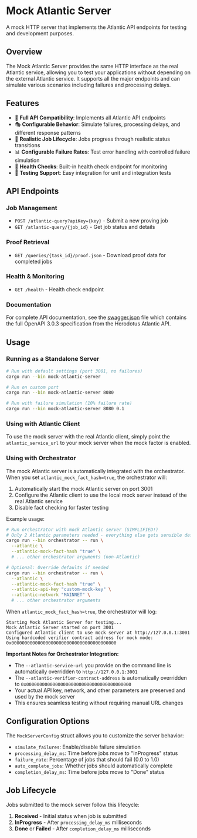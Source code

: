 # Mock Atlantic Server

A mock HTTP server that implements the Atlantic API endpoints for testing and development purposes.

## Overview

The Mock Atlantic Server provides the same HTTP interface as the real Atlantic service, allowing you to test your
applications without depending on the external Atlantic service. It supports all the major endpoints and can simulate
various scenarios including failures and processing delays.

## Features

- 🚀 **Full API Compatibility**: Implements all Atlantic API endpoints
- 🎭 **Configurable Behavior**: Simulate failures, processing delays, and different response patterns
- 🔄 **Realistic Job Lifecycle**: Jobs progress through realistic status transitions
- 📊 **Configurable Failure Rates**: Test error handling with controlled failure simulation
- 🏥 **Health Checks**: Built-in health check endpoint for monitoring
- 🧪 **Testing Support**: Easy integration for unit and integration tests

## API Endpoints

### Job Management

- `POST /atlantic-query?apiKey={key}` - Submit a new proving job
- `GET /atlantic-query/{job_id}` - Get job status and details

### Proof Retrieval

- `GET /queries/{task_id}/proof.json` - Download proof data for completed jobs

### Health & Monitoring

- `GET /health` - Health check endpoint

### Documentation

For complete API documentation, see the [swagger.json](./swagger.json) file which contains the full OpenAPI 3.0.3
specification from the Herodotus Atlantic API.

## Usage

### Running as a Standalone Server

```bash
# Run with default settings (port 3001, no failures)
cargo run --bin mock-atlantic-server

# Run on custom port
cargo run --bin mock-atlantic-server 8080

# Run with failure simulation (10% failure rate)
cargo run --bin mock-atlantic-server 8080 0.1
```

### Using with Atlantic Client

To use the mock server with the real Atlantic client, simply point the `atlantic_service_url` to your mock server when
the mock factor is enabled.

### Using with Orchestrator

The mock Atlantic server is automatically integrated with the orchestrator. When you set `atlantic_mock_fact_hash=true`,
the orchestrator will:

1. Automatically start the mock Atlantic server on port 3001
2. Configure the Atlantic client to use the local mock server instead of the real Atlantic service
3. Disable fact checking for faster testing

Example usage:

```bash
# Run orchestrator with mock Atlantic server (SIMPLIFIED!)
# Only 2 Atlantic parameters needed - everything else gets sensible defaults!
cargo run --bin orchestrator -- run \
  --atlantic \
  --atlantic-mock-fact-hash "true" \
  # ... other orchestrator arguments (non-Atlantic)

# Optional: Override defaults if needed
cargo run --bin orchestrator -- run \
  --atlantic \
  --atlantic-mock-fact-hash "true" \
  --atlantic-api-key "custom-mock-key" \
  --atlantic-network "MAINNET" \
  # ... other orchestrator arguments
```

When `atlantic_mock_fact_hash=true`, the orchestrator will log:

```text
Starting Mock Atlantic Server for testing...
Mock Atlantic Server started on port 3001
Configured Atlantic client to use mock server at http://127.0.0.1:3001
Using hardcoded verifier contract address for mock mode: 0x0000000000000000000000000000000000000000
```

**Important Notes for Orchestrator Integration:**

- The `--atlantic-service-url` you provide on the command line is automatically overridden to
  `http://127.0.0.1:3001`
- The `--atlantic-verifier-contract-address` is automatically overridden to
  `0x0000000000000000000000000000000000000000`
- Your actual API key, network, and other parameters are preserved and used by the mock server
- This ensures seamless testing without requiring manual URL changes

## Configuration Options

The `MockServerConfig` struct allows you to customize the server behavior:

- `simulate_failures`: Enable/disable failure simulation
- `processing_delay_ms`: Time before jobs move to "InProgress" status
- `failure_rate`: Percentage of jobs that should fail (0.0 to 1.0)
- `auto_complete_jobs`: Whether jobs should automatically complete
- `completion_delay_ms`: Time before jobs move to "Done" status

## Job Lifecycle

Jobs submitted to the mock server follow this lifecycle:

1. **Received** - Initial status when job is submitted
2. **InProgress** - After `processing_delay_ms` milliseconds
3. **Done** or **Failed** - After `completion_delay_ms` milliseconds
